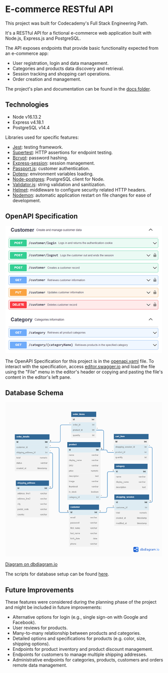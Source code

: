 # E-commerce RESTful API

This project was built for Codecademy's Full Stack Engineering Path.

It's a RESTful API for a fictional e-commerce web application built with Node.js, Express.js and PostgreSQL.

The API exposes endpoints that provide basic functionality expected from an e-commerce app:

- User registration, login and data management.
- Categories and products data discovery and retrieval.
- Session tracking and shopping cart operations.
- Order creation and management.

The project's plan and documentation can be found in the [docs folder](./docs).

## Technologies

* Node v16.13.2
* Express v4.18.1
* PostgreSQL v14.4

Libraries used for specific features:

* [Jest](https://github.com/facebook/jest): testing framework.
* [Supertest](https://github.com/visionmedia/supertest): HTTP assertions for endpoint testing.
* [Bcrypt](https://github.com/kelektiv/node.bcrypt.js): password hashing.
* [Express-session](https://github.com/expressjs/session): session management.
* [Passport.js](https://github.com/jaredhanson/passport): customer authentication.
* [Dotenv](https://github.com/motdotla/dotenv): environment variables loading.
* [Node-postgres](https://github.com/brianc/node-postgres): PostgreSQL client for Node.
* [Validator.js](https://github.com/validatorjs/validator.js): string validation and sanitization.
* [Helmet](https://github.com/helmetjs/helmet): middleware to configure security related HTTP headers.
* [Nodemon](https://github.com/remy/nodemon): automatic application restart on file changes for ease of development.

## OpenAPI Specification

<img src="./docs/api-specification/openapi-spec-preview.png" alt="OpenAPI Specification preview" width=500px height=405px />

The OpenAPI Specification for this project is in the [openapi.yaml](./docs/api-specification/openapi.yaml) file. To interact with the specification, access [editor.swagger.io](https://editor.swagger.io/) and load the file using the "File" menu in the editor's header or copying and pasting the file's content in the editor's left pane.

## Database Schema

<img src="./docs/database/database-schema.png" alt="Database schema" width=500px height=490px />

[Diagram on dbdiagram.io](https://dbdiagram.io/d/62bdd5c669be0b672c77022f)

The scripts for database setup can be found [here](./docs/database/scripts).

## Future Improvements

These features were considered during the planning phase of the project and might be included in future improvements:

- Alternative options for login (e.g., single sign-on with Google and Facebook).
- User reviews for products.
- Many-to-many relationship between products and categories.
- Detailed options and specifications for products (e.g. color, size, shipping options).
- Endpoints for product inventory and product discount management.
- Endpoints for customers to manage multiple shipping addresses.
- Administrative endpoints for categories, products, customers and orders remote data management.